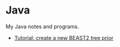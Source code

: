 # Java

My Java notes and programs.

 * [Tutorial: create a new BEAST2 tree prior](Beast2TutorialCreateNewTreePrior/CreateNewTreePrior.md)